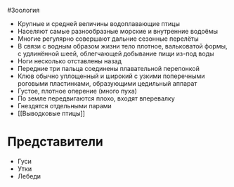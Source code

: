 #Зоология 
- Крупные и средней величины водоплавающие птицы
- Населяют самые разнообразные морские и внутренние водоёмы
- Многие регулярно совершают дальние сезонные перелёты 
- В связи с водным образом жизни тело плотное, вальковатой формы, с удлинённой шеей, облегчающей добывание пищи из-под воды 
- Ноги несколько отставлены назад
- Передние три пальца соединены плавательной перепонкой 
- Клюв обычно уплощенный и широкий с узкими поперечными роговыми пластинками, образующими цедильный аппарат
- Густое, плотное оперение (много пуха)
- По земле передвигаются плохо, входят вперевалку
- Гнездятся отдельными парами
- [[Выводковые птицы]]
# Представители 
- Гуси
- Утки
- Лебеди